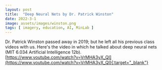 ```yaml
---
layout: post
title:  "Deep Neural Nets by Dr. Patrick Winston"  
date: 2022-3-1  
image: assets/images/winston.png  
tags: [ imagery, education, AI, MinLab ]
---
```


Dr. Patrick Winston passed away in 2019; but he left all his previous class videos with us. Here's the video in which he talked about deep neural nets (MIT 6.034 Artificial Intelligence 12b).  
[https://www.youtube.com/watch?v=VrMHA3yX_QI](https://www.youtube.com/watch?v=VrMHA3yX_QI){:target="_blank"}





 